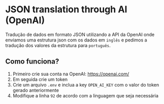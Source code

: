 # JSON translation through AI (OpenAI)

Tradução de dados em formato JSON utilizando a API da OpenAI onde enviamos uma estrutura json com os dados em `inglês` e pedimos a tradução dos valores da estrutura para `português`.

## Como funciona?

1. Primeiro crie sua conta na OpenAI: https://openai.com/
1. Em seguida crie um token
1. Crie um arquivo `.env` e inclua a key `OPEN_AI_KEY` com o valor do token gerado anteriormente
1. Modifique a linha `92` de acordo com a linguagem que seja necessária
